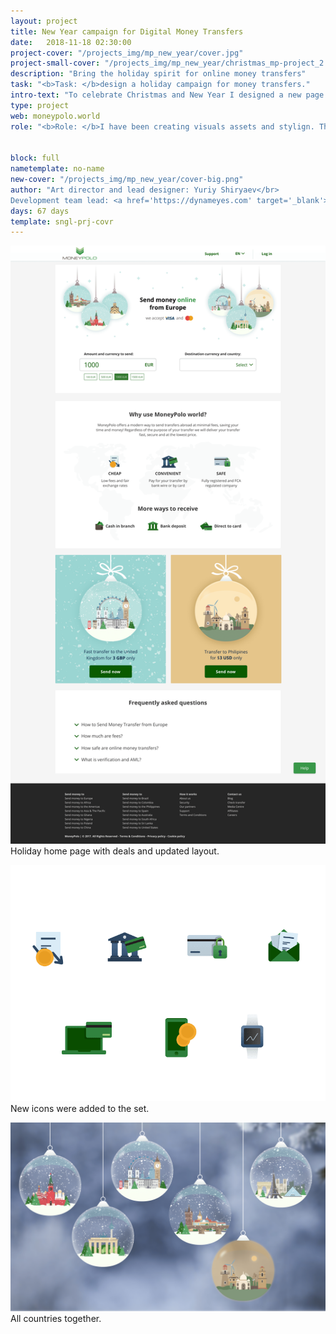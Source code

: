 ```yaml
---
layout: project
title: Nеw Year campaign for Digital Money Transfers
date:   2018-11-18 02:30:00
project-cover: "/projects_img/mp_new_year/cover.jpg"
project-small-cover: "/projects_img/mp_new_year/christmas_mp-project_2.png"
description: "Bring the holiday spirit for online money transfers"
task: "<b>Task: </b>design a holiday campaign for money transfers."
intro-text: "To celebrate Christmas and New Year I designed a new page layout and follow up holiday social ad campaigns."
type: project
web: moneypolo.world
role: "<b>Role: </b>I have been creating visuals assets and stylign. Then I prepared the updated interface and helped development team to impliment it."


block: full
nametemplate: no-name
new-cover: "/projects_img/mp_new_year/cover-big.png"
author: "Art director and lead designer: Yuriy Shiryaev</br>
Development team lead: <a href='https://dynameyes.com' target='_blank'>Geronimo Matias</a>"
days: 67 days
template: sngl-prj-covr
---
```


<span class="p1000 pshadow">![](/projects_img/mp_new_year/main_holiday_page.png)</span>
<span class="p-text">Holiday home page with deals and updated layout.</span>

<span class="p400">![](/projects_img/mp_new_year/financial-icons-2.png)</span>
<span class="p-text">New icons were added to the set.</span>

<span class="p1000">![](/projects_img/mp_new_year/all_countries.png)</span>
<span class="p-text">All countries together.</span>




